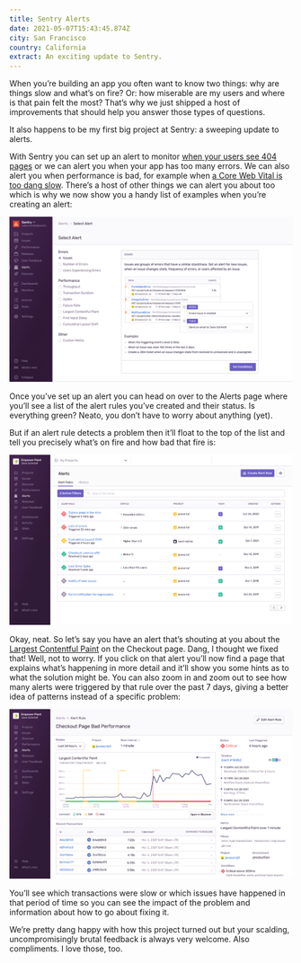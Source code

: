 ```yaml
---
title: Sentry Alerts
date: 2021-05-07T15:43:45.874Z
city: San Francisco
country: California
extract: An exciting update to Sentry.
---
```

When you’re building an app you often want to know two things: why are things slow and what’s on fire? Or: how miserable are my users and where is that pain felt the most? That’s why we just shipped a host of improvements that should help you answer those types of questions. 

It also happens to be my first big project at Sentry: a sweeping update to alerts.

With Sentry you can set up an alert to monitor [when your users see 404 pages](https://katydecorah.com/code/monitor-404s-with-sentry/) or we can alert you when your app has too many errors. We can also alert you when performance is bad, for example when [a Core Web Vital is too dang slow](https://twitter.com/bentlegen/status/1390376607756468226?s=20). There’s a host of other things we can alert you about too which is why we now show you a handy list of examples when you’re creating an alert:

![The Sentry app showing all of the alerts you can now create](/uploads/cleanshot-2021-05-07-at-08.56.56.png)

Once you’ve set up an alert you can head on over to the Alerts page where you’ll see a list of the alert rules you’ve created and their status. Is everything green? Neato, you don’t have to worry about anything (yet). 

But if an alert rule detects a problem then it’ll float to the top of the list and tell you precisely what’s on fire and how bad that fire is:

![The Alerts page in Sentry where you can see the status of your alert rules](/uploads/alerts-homepage.png)

Okay, neat. So let’s say you have an alert that’s shouting at you about the [Largest Contentful Paint](https://web.dev/lcp/) on the Checkout page. Dang, I thought we fixed that! Well, not to worry. If you click on that alert you’ll now find a page that explains what’s happening in more detail and it’ll show you some hints as to what the solution might be. You can also zoom in and zoom out to see how many alerts were triggered by that rule over the past 7 days, giving a better idea of patterns instead of a specific problem:

![The alerts detail page](/uploads/alert-details-page.png)

You’ll see which transactions were slow or which issues have happened in that period of time so you can see the impact of the problem and information about how to go about fixing it.

We’re pretty dang happy with how this project turned out but your scalding, uncompromisingly brutal feedback is always very welcome. Also compliments. I love those, too.

